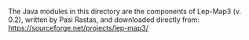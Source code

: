 The Java modules in this directory are the components of Lep-Map3 (v. 0.2), written by Pasi Rastas, and downloaded directly from: https://sourceforge.net/projects/lep-map3/
